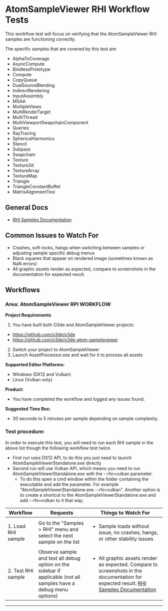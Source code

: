 # AtomSampleViewer RHI Workflow Tests
This workflow test will focus on verifying that the AtomSampleViewer RHI samples are functioning correctly.

The specific samples that are covered by this test are:  
 - AlphaToCoverage  
 - AsyncCompute  
 - BindlessPrototype  
 - Compute  
 - CopyQueue  
 - DualSourceBlending  
 - IndirectRendering  
 - InputAssembly  
 - MSAA  
 - MultipleViews  
 - MultiRenderTarget  
 - MultiThread  
 - MultiViewportSwapchainComponent  
 - Queries  
 - RayTracing
 - SphericalHarmonics
 - Stencil
 - Subpass
 - Swapchain
 - Texture
 - Texture3d
 - TextureArray
 - TextureMap
 - Triangle
 - TriangleConstantBuffet
 - MatrixAlignmentTest

## General Docs
* [RHI Samples Documentation](https://github.com/o3de/o3de-atom-sampleviewer/wiki/RHI-Samples)

## Common Issues to Watch For
- Crashes, soft-locks, hangs when switching between samples or adjusting sample specific debug menus
- Black squares that appear on rendered image (sometimes known as NaN errors)
- All graphic assets render as expected, compare to screenshots in the documentation for expected result.

## Workflows

### Area: AtomSampleViewer RPI WORKFLOW

**Project Requirements**  
1. You have built both O3de and AtomSampleViewer projects:  
* https://github.com/o3de/o3de 
* https://github.com/o3de/o3de-atom-sampleviewer  
2. Switch your project to AtomSampleViewer
3. Launch AssetProcessor.exe and wait for it to process all assets


**Supported Editor Platforms:**
* Windows (DX12 and Vulkan)
* Linux (Vulkan only)

**Product:** 
 - You have completed the workflow and logged any issues found.

**Suggested Time Box:** 
 - 30 seconds to 5 minutes per sample depending on sample complexity.

### Test procedure:
In order to execute this test, you will need to run each RHI sample in the above list though the following workflow test twice.
 - First run uses DX12 API, to do this you just need to launch AtomSampleViewerStandalone.exe directly
 - Second run will use Vulkan API, which means you need to run AtomSampleViewerStandalone.exe with the --rhi=vulkan parameter.
      - To do this open a cmd window within the folder containing the executable and add the parameter. For example "AtomSampleViewerStandalone.exe --rhi=vulkan". Another option is to create a shortcut to the AtomSampleViewerStandalone.exe and add --rhi=vulkan to it that way.

| Workflow                     | Requests           | Things to Watch For |
|------------------------------|--------------------|---------------------|
| 1. Load RHI sample              | Go to the "Samples > RHI" menu and select the next sample on the list | <ul><li>Sample loads without issue, no crashes, hangs, or other stability issues </li></ul>  |
| 2. Test RHI sample              | Observe sample and test all debug option on the sidebar if applicable (not all samples have a debug menu options) | <ul><li>All graphic assets render as expected. Compare to screenshots in the documentation for expected result: [RHI Samples Documentation](https://github.com/o3de/o3de-atom-sampleviewer/wiki/RHI-Samples) </li></ul>  |
---




